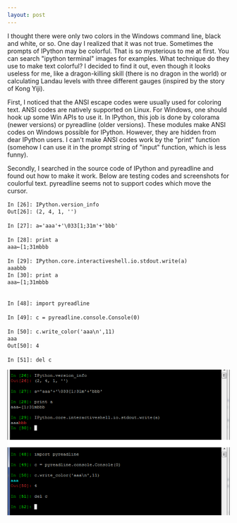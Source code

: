 ```yaml
---
layout: post
---
```

I thought there were only two colors in the Windows command line, black and white, or so. One day I realized that it was not true. Sometimes the prompts of IPython may be colorful. That is so mysterious to me at first. You can search "ipython terminal" images for examples. What technique do they use to make text colorful? I decided to find it out, even though it looks useless for me, like a dragon-killing skill (there is no dragon in the world) or calculating Landau levels with three different gauges (inspired by the story of Kong Yiji).

First, I noticed that the ANSI escape codes were usually used for coloring text. ANSI codes are natively supported on Linux. For Windows, one should hook up some Win APIs to use it. In IPython, this job is done by colorama (newer versions) or pyreadline (older versions). These modules make ANSI codes on Windows possible for IPython. However, they are hidden from dear IPython users. I can't make ANSI codes work by the "print" function (somehow I can use it in the prompt string of "input" function, which is less funny).

Secondly, I searched in the source code of IPython and pyreadline and found out how to make it work. Below are testing codes and screenshots for coulorful text. pyreadline seems not to support codes which move the cursor.

```
In [26]: IPython.version_info
Out[26]: (2, 4, 1, '')

In [27]: a='aaa'+'\033[1;31m'+'bbb'

In [28]: print a
aaa←[1;31mbbb

In [29]: IPython.core.interactiveshell.io.stdout.write(a)
aaabbb
In [30]: print a
aaa←[1;31mbbb


In [48]: import pyreadline

In [49]: c = pyreadline.console.Console(0)

In [50]: c.write_color('aaa\n',11)
aaa
Out[50]: 4

In [51]: del c
```
![](/images/ipython_ansi_test.png)
